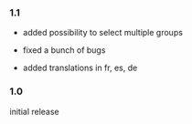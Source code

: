 

### 1.1

- added possibility to select multiple groups

- fixed a bunch of bugs

- added translations in fr, es, de


### 1.0

initial release